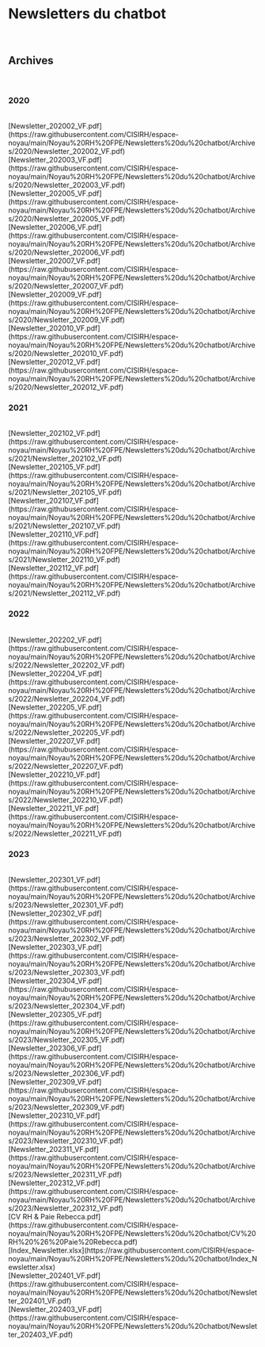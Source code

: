 <h1>Newsletters du chatbot</h1><br><h2>Archives</h2><br><h3>2020</h3><br>[Newsletter_202002_VF.pdf](https://raw.githubusercontent.com/CISIRH/espace-noyau/main/Noyau%20RH%20FPE/Newsletters%20du%20chatbot/Archives/2020/Newsletter_202002_VF.pdf)<br>[Newsletter_202003_VF.pdf](https://raw.githubusercontent.com/CISIRH/espace-noyau/main/Noyau%20RH%20FPE/Newsletters%20du%20chatbot/Archives/2020/Newsletter_202003_VF.pdf)<br>[Newsletter_202005_VF.pdf](https://raw.githubusercontent.com/CISIRH/espace-noyau/main/Noyau%20RH%20FPE/Newsletters%20du%20chatbot/Archives/2020/Newsletter_202005_VF.pdf)<br>[Newsletter_202006_VF.pdf](https://raw.githubusercontent.com/CISIRH/espace-noyau/main/Noyau%20RH%20FPE/Newsletters%20du%20chatbot/Archives/2020/Newsletter_202006_VF.pdf)<br>[Newsletter_202007_VF.pdf](https://raw.githubusercontent.com/CISIRH/espace-noyau/main/Noyau%20RH%20FPE/Newsletters%20du%20chatbot/Archives/2020/Newsletter_202007_VF.pdf)<br>[Newsletter_202009_VF.pdf](https://raw.githubusercontent.com/CISIRH/espace-noyau/main/Noyau%20RH%20FPE/Newsletters%20du%20chatbot/Archives/2020/Newsletter_202009_VF.pdf)<br>[Newsletter_202010_VF.pdf](https://raw.githubusercontent.com/CISIRH/espace-noyau/main/Noyau%20RH%20FPE/Newsletters%20du%20chatbot/Archives/2020/Newsletter_202010_VF.pdf)<br>[Newsletter_202012_VF.pdf](https://raw.githubusercontent.com/CISIRH/espace-noyau/main/Noyau%20RH%20FPE/Newsletters%20du%20chatbot/Archives/2020/Newsletter_202012_VF.pdf)<br><h3>2021</h3><br>[Newsletter_202102_VF.pdf](https://raw.githubusercontent.com/CISIRH/espace-noyau/main/Noyau%20RH%20FPE/Newsletters%20du%20chatbot/Archives/2021/Newsletter_202102_VF.pdf)<br>[Newsletter_202105_VF.pdf](https://raw.githubusercontent.com/CISIRH/espace-noyau/main/Noyau%20RH%20FPE/Newsletters%20du%20chatbot/Archives/2021/Newsletter_202105_VF.pdf)<br>[Newsletter_202107_VF.pdf](https://raw.githubusercontent.com/CISIRH/espace-noyau/main/Noyau%20RH%20FPE/Newsletters%20du%20chatbot/Archives/2021/Newsletter_202107_VF.pdf)<br>[Newsletter_202110_VF.pdf](https://raw.githubusercontent.com/CISIRH/espace-noyau/main/Noyau%20RH%20FPE/Newsletters%20du%20chatbot/Archives/2021/Newsletter_202110_VF.pdf)<br>[Newsletter_202112_VF.pdf](https://raw.githubusercontent.com/CISIRH/espace-noyau/main/Noyau%20RH%20FPE/Newsletters%20du%20chatbot/Archives/2021/Newsletter_202112_VF.pdf)<br><h3>2022</h3><br>[Newsletter_202202_VF.pdf](https://raw.githubusercontent.com/CISIRH/espace-noyau/main/Noyau%20RH%20FPE/Newsletters%20du%20chatbot/Archives/2022/Newsletter_202202_VF.pdf)<br>[Newsletter_202204_VF.pdf](https://raw.githubusercontent.com/CISIRH/espace-noyau/main/Noyau%20RH%20FPE/Newsletters%20du%20chatbot/Archives/2022/Newsletter_202204_VF.pdf)<br>[Newsletter_202205_VF.pdf](https://raw.githubusercontent.com/CISIRH/espace-noyau/main/Noyau%20RH%20FPE/Newsletters%20du%20chatbot/Archives/2022/Newsletter_202205_VF.pdf)<br>[Newsletter_202207_VF.pdf](https://raw.githubusercontent.com/CISIRH/espace-noyau/main/Noyau%20RH%20FPE/Newsletters%20du%20chatbot/Archives/2022/Newsletter_202207_VF.pdf)<br>[Newsletter_202210_VF.pdf](https://raw.githubusercontent.com/CISIRH/espace-noyau/main/Noyau%20RH%20FPE/Newsletters%20du%20chatbot/Archives/2022/Newsletter_202210_VF.pdf)<br>[Newsletter_202211_VF.pdf](https://raw.githubusercontent.com/CISIRH/espace-noyau/main/Noyau%20RH%20FPE/Newsletters%20du%20chatbot/Archives/2022/Newsletter_202211_VF.pdf)<br><h3>2023</h3><br>[Newsletter_202301_VF.pdf](https://raw.githubusercontent.com/CISIRH/espace-noyau/main/Noyau%20RH%20FPE/Newsletters%20du%20chatbot/Archives/2023/Newsletter_202301_VF.pdf)<br>[Newsletter_202302_VF.pdf](https://raw.githubusercontent.com/CISIRH/espace-noyau/main/Noyau%20RH%20FPE/Newsletters%20du%20chatbot/Archives/2023/Newsletter_202302_VF.pdf)<br>[Newsletter_202303_VF.pdf](https://raw.githubusercontent.com/CISIRH/espace-noyau/main/Noyau%20RH%20FPE/Newsletters%20du%20chatbot/Archives/2023/Newsletter_202303_VF.pdf)<br>[Newsletter_202304_VF.pdf](https://raw.githubusercontent.com/CISIRH/espace-noyau/main/Noyau%20RH%20FPE/Newsletters%20du%20chatbot/Archives/2023/Newsletter_202304_VF.pdf)<br>[Newsletter_202305_VF.pdf](https://raw.githubusercontent.com/CISIRH/espace-noyau/main/Noyau%20RH%20FPE/Newsletters%20du%20chatbot/Archives/2023/Newsletter_202305_VF.pdf)<br>[Newsletter_202306_VF.pdf](https://raw.githubusercontent.com/CISIRH/espace-noyau/main/Noyau%20RH%20FPE/Newsletters%20du%20chatbot/Archives/2023/Newsletter_202306_VF.pdf)<br>[Newsletter_202309_VF.pdf](https://raw.githubusercontent.com/CISIRH/espace-noyau/main/Noyau%20RH%20FPE/Newsletters%20du%20chatbot/Archives/2023/Newsletter_202309_VF.pdf)<br>[Newsletter_202310_VF.pdf](https://raw.githubusercontent.com/CISIRH/espace-noyau/main/Noyau%20RH%20FPE/Newsletters%20du%20chatbot/Archives/2023/Newsletter_202310_VF.pdf)<br>[Newsletter_202311_VF.pdf](https://raw.githubusercontent.com/CISIRH/espace-noyau/main/Noyau%20RH%20FPE/Newsletters%20du%20chatbot/Archives/2023/Newsletter_202311_VF.pdf)<br>[Newsletter_202312_VF.pdf](https://raw.githubusercontent.com/CISIRH/espace-noyau/main/Noyau%20RH%20FPE/Newsletters%20du%20chatbot/Archives/2023/Newsletter_202312_VF.pdf)<br>[CV RH & Paie Rebecca.pdf](https://raw.githubusercontent.com/CISIRH/espace-noyau/main/Noyau%20RH%20FPE/Newsletters%20du%20chatbot/CV%20RH%20%26%20Paie%20Rebecca.pdf)<br>[Index_Newsletter.xlsx](https://raw.githubusercontent.com/CISIRH/espace-noyau/main/Noyau%20RH%20FPE/Newsletters%20du%20chatbot/Index_Newsletter.xlsx)<br>[Newsletter_202401_VF.pdf](https://raw.githubusercontent.com/CISIRH/espace-noyau/main/Noyau%20RH%20FPE/Newsletters%20du%20chatbot/Newsletter_202401_VF.pdf)<br>[Newsletter_202403_VF.pdf](https://raw.githubusercontent.com/CISIRH/espace-noyau/main/Noyau%20RH%20FPE/Newsletters%20du%20chatbot/Newsletter_202403_VF.pdf)<br>